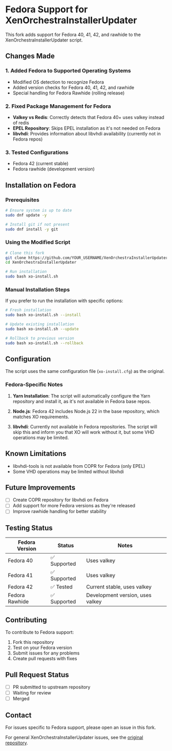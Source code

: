 # Fedora Support for XenOrchestraInstallerUpdater

This fork adds support for Fedora 40, 41, 42, and rawhide to the XenOrchestraInstallerUpdater script.

## Changes Made

### 1. Added Fedora to Supported Operating Systems
- Modified OS detection to recognize Fedora
- Added version checks for Fedora 40, 41, 42, and rawhide
- Special handling for Fedora Rawhide (rolling release)

### 2. Fixed Package Management for Fedora
- **Valkey vs Redis**: Correctly detects that Fedora 40+ uses valkey instead of redis
- **EPEL Repository**: Skips EPEL installation as it's not needed on Fedora
- **libvhdi**: Provides information about libvhdi availability (currently not in Fedora repos)

### 3. Tested Configurations
- Fedora 42 (current stable)
- Fedora rawhide (development version)

## Installation on Fedora

### Prerequisites

```bash
# Ensure system is up to date
sudo dnf update -y

# Install git if not present
sudo dnf install -y git
```

### Using the Modified Script

```bash
# Clone this fork
git clone https://github.com/YOUR_USERNAME/XenOrchestraInstallerUpdater
cd XenOrchestraInstallerUpdater

# Run installation
sudo bash xo-install.sh
```

### Manual Installation Steps

If you prefer to run the installation with specific options:

```bash
# Fresh installation
sudo bash xo-install.sh --install

# Update existing installation
sudo bash xo-install.sh --update

# Rollback to previous version
sudo bash xo-install.sh --rollback
```

## Configuration

The script uses the same configuration file (`xo-install.cfg`) as the original. 

### Fedora-Specific Notes

1. **Yarn Installation**: The script will automatically configure the Yarn repository and install it, as it's not available in Fedora base repos.

2. **Node.js**: Fedora 42 includes Node.js 22 in the base repository, which matches XO requirements.

3. **libvhdi**: Currently not available in Fedora repositories. The script will skip this and inform you that XO will work without it, but some VHD operations may be limited.

## Known Limitations

- libvhdi-tools is not available from COPR for Fedora (only EPEL)
- Some VHD operations may be limited without libvhdi

## Future Improvements

- [ ] Create COPR repository for libvhdi on Fedora
- [ ] Add support for more Fedora versions as they're released
- [ ] Improve rawhide handling for better stability

## Testing Status

| Fedora Version | Status | Notes |
|---------------|--------|-------|
| Fedora 40 | ✅ Supported | Uses valkey |
| Fedora 41 | ✅ Supported | Uses valkey |
| Fedora 42 | ✅ Tested | Current stable, uses valkey |
| Fedora Rawhide | ✅ Supported | Development version, uses valkey |

## Contributing

To contribute to Fedora support:

1. Fork this repository
2. Test on your Fedora version
3. Submit issues for any problems
4. Create pull requests with fixes

## Pull Request Status

- [ ] PR submitted to upstream repository
- [ ] Waiting for review
- [ ] Merged

## Contact

For issues specific to Fedora support, please open an issue in this fork.

For general XenOrchestraInstallerUpdater issues, see the [original repository](https://github.com/ronivay/XenOrchestraInstallerUpdater).
